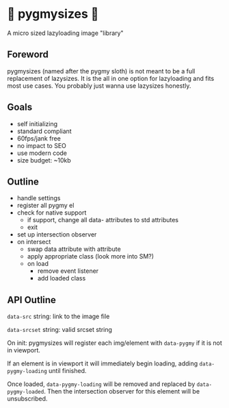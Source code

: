 # 🦥 pygmysizes 🦥

A micro sized lazyloading image "library"

## Foreword

pygmysizes (named after the pygmy sloth) is not meant to be a full replacement of lazysizes. It is the all in one option for lazyloading and fits most use cases. You probably just wanna use lazysizes honestly.

## Goals

- self initializing
- standard compliant
- 60fps/jank free
- no impact to SEO
- use modern code
- size budget: ~10kb

## Outline

- handle settings
- register all pygmy el
- check for native support
  - if support, change all data- attributes to std attributes
  - exit
- set up intersection observer
- on intersect
  - swap data attribute with attribute
  - apply appropriate class (look more into SM?)
  - on load
    - remove event listener
    - add loaded class

## API Outline

`data-src` string: link to the image file

`data-srcset` string: valid srcset string

On init: pygmysizes will register each img/element with `data-pygmy` if it is not in viewport.

If an element is in viewport it will immediately begin loading, adding `data-pygmy-loading` until finished.

Once loaded, `data-pygmy-loading` will be removed and replaced by `data-pygmy-loaded`.
Then the intersection observer for this element will be unsubscribed.
